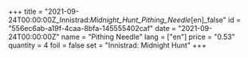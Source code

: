 +++
title = "2021-09-24T00:00:00Z_Innistrad:_Midnight_Hunt_Pithing_Needle_[en]_false"
id = "556ec6ab-a19f-4caa-8bfa-145555402caf"
date = "2021-09-24T00:00:00Z"
name = "Pithing Needle"
lang = ["en"]
price = "0.53"
quantity = 4
foil = false
set = "Innistrad: Midnight Hunt"
+++
